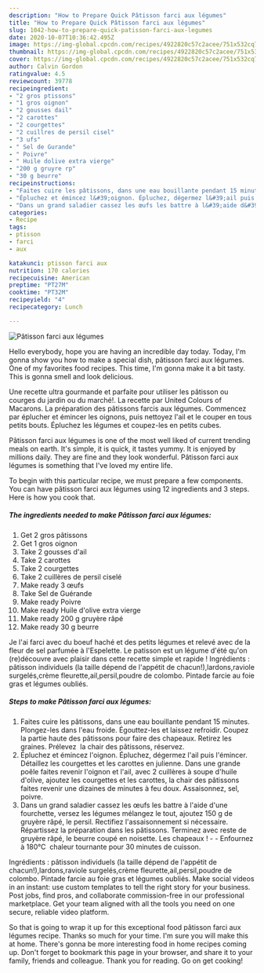 ```yaml
---
description: "How to Prepare Quick Pâtisson farci aux légumes"
title: "How to Prepare Quick Pâtisson farci aux légumes"
slug: 1042-how-to-prepare-quick-patisson-farci-aux-legumes
date: 2020-10-07T10:36:42.495Z
image: https://img-global.cpcdn.com/recipes/4922820c57c2acee/751x532cq70/patisson-farci-aux-legumes-photo-principale-de-la-recette.jpg
thumbnail: https://img-global.cpcdn.com/recipes/4922820c57c2acee/751x532cq70/patisson-farci-aux-legumes-photo-principale-de-la-recette.jpg
cover: https://img-global.cpcdn.com/recipes/4922820c57c2acee/751x532cq70/patisson-farci-aux-legumes-photo-principale-de-la-recette.jpg
author: Calvin Gordon
ratingvalue: 4.5
reviewcount: 39778
recipeingredient:
- "2 gros ptissons"
- "1 gros oignon"
- "2 gousses dail"
- "2 carottes"
- "2 courgettes"
- "2 cuillres de persil cisel"
- "3 ufs"
- " Sel de Gurande"
- " Poivre"
- " Huile dolive extra vierge"
- "200 g gruyre rp"
- "30 g beurre"
recipeinstructions:
- "Faites cuire les pâtissons, dans une eau bouillante pendant 15 minutes. Plongez-les dans l&#39;eau froide. Égouttez-les et laissez refroidir. Coupez  la partie haute des pâtissons pour faire des chapeaux. Retirez les graines. Prélevez  la chair des pâtissons, réservez."
- "Épluchez et émincez l&#39;oignon. Épluchez, dégermez l&#39;ail puis l&#39;émincer. Détaillez les courgettes et les carottes en julienne. Dans une grande poêle faites revenir l&#39;oignon et l&#39;ail, avec 2 cuillères à soupe d&#39;huile d&#39;olive, ajoutez les courgettes et les carottes, la chair des pâtissons faites revenir une dizaines de minutes à feu doux. Assaisonnez, sel, poivre."
- "Dans un grand saladier cassez les œufs les battre à l&#39;aide d&#39;une fourchette, versez les légumes mélangez le tout, ajoutez 150 g de gruyère râpé, le persil. Rectifiez l&#39;assaisonnement si nécessaire. Répartissez la préparation dans les pâtissons. Terminez avec reste de gruyère râpé, le beurre coupé en noisette. Les chapeaux !  Enfournez à 180°C  chaleur tournante pour 30 minutes de cuisson."
categories:
- Recipe
tags:
- ptisson
- farci
- aux

katakunci: ptisson farci aux 
nutrition: 170 calories
recipecuisine: American
preptime: "PT27M"
cooktime: "PT32M"
recipeyield: "4"
recipecategory: Lunch

---
```



![Pâtisson farci aux légumes](https://img-global.cpcdn.com/recipes/4922820c57c2acee/751x532cq70/patisson-farci-aux-legumes-photo-principale-de-la-recette.jpg)

Hello everybody, hope you are having an incredible day today. Today, I'm gonna show you how to make a special dish, pâtisson farci aux légumes. One of my favorites food recipes. This time, I'm gonna make it a bit tasty. This is gonna smell and look delicious.

Une recette ultra gourmande et parfaite pour utiliser les pâtisson ou courges du jardin ou du marché!. La recette par United Colours of Macarons. La préparation des pâtissons farcis aux légumes. Commencez par éplucher et émincer les oignons, puis nettoyez l&#39;ail et le couper en tous petits bouts. Épluchez les légumes et coupez-les en petits cubes.

Pâtisson farci aux légumes is one of the most well liked of current trending meals on earth. It's simple, it is quick, it tastes yummy. It is enjoyed by millions daily. They are fine and they look wonderful. Pâtisson farci aux légumes is something that I've loved my entire life.


To begin with this particular recipe, we must prepare a few components. You can have pâtisson farci aux légumes using 12 ingredients and 3 steps. Here is how you cook that.

<!--inarticleads1-->

##### The ingredients needed to make Pâtisson farci aux légumes:

1. Get 2 gros pâtissons
1. Get 1 gros oignon
1. Take 2 gousses d&#39;ail
1. Take 2 carottes
1. Take 2 courgettes
1. Take 2 cuillères de persil ciselé
1. Make ready 3 œufs
1. Take  Sel de Guérande
1. Make ready  Poivre
1. Make ready  Huile d&#39;olive extra vierge
1. Make ready 200 g gruyère râpé
1. Make ready 30 g beurre


Je l&#39;ai farci avec du boeuf haché et des petits légumes et relevé avec de la fleur de sel parfumée à l&#39;Espelette. Le patisson est un légume d&#39;été qu&#39;on (re)découvre avec plaisir dans cette recette simple et rapide ! Ingrédients : pâtisson individuels (la taille dépend de l&#39;appétit de chacun!),lardons,raviole surgelés,crème fleurette,ail,persil,poudre de colombo. Pintade farcie au foie gras et légumes oubliés. 

<!--inarticleads2-->

##### Steps to make Pâtisson farci aux légumes:

1. Faites cuire les pâtissons, dans une eau bouillante pendant 15 minutes. Plongez-les dans l&#39;eau froide. Égouttez-les et laissez refroidir. Coupez  la partie haute des pâtissons pour faire des chapeaux. Retirez les graines. Prélevez  la chair des pâtissons, réservez.
1. Épluchez et émincez l&#39;oignon. Épluchez, dégermez l&#39;ail puis l&#39;émincer. Détaillez les courgettes et les carottes en julienne. Dans une grande poêle faites revenir l&#39;oignon et l&#39;ail, avec 2 cuillères à soupe d&#39;huile d&#39;olive, ajoutez les courgettes et les carottes, la chair des pâtissons faites revenir une dizaines de minutes à feu doux. Assaisonnez, sel, poivre.
1. Dans un grand saladier cassez les œufs les battre à l&#39;aide d&#39;une fourchette, versez les légumes mélangez le tout, ajoutez 150 g de gruyère râpé, le persil. Rectifiez l&#39;assaisonnement si nécessaire. Répartissez la préparation dans les pâtissons. Terminez avec reste de gruyère râpé, le beurre coupé en noisette. Les chapeaux ! -  - Enfournez à 180°C  chaleur tournante pour 30 minutes de cuisson.


Ingrédients : pâtisson individuels (la taille dépend de l&#39;appétit de chacun!),lardons,raviole surgelés,crème fleurette,ail,persil,poudre de colombo. Pintade farcie au foie gras et légumes oubliés. Make social videos in an instant: use custom templates to tell the right story for your business. Post jobs, find pros, and collaborate commission-free in our professional marketplace. Get your team aligned with all the tools you need on one secure, reliable video platform. 

So that is going to wrap it up for this exceptional food pâtisson farci aux légumes recipe. Thanks so much for your time. I'm sure you will make this at home. There's gonna be more interesting food in home recipes coming up. Don't forget to bookmark this page in your browser, and share it to your family, friends and colleague. Thank you for reading. Go on get cooking!
